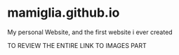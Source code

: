 # mamiglia.github.io
My personal Website, and the first website i ever created  

  
  
  
TO REVIEW THE ENTIRE LINK TO IMAGES PART
